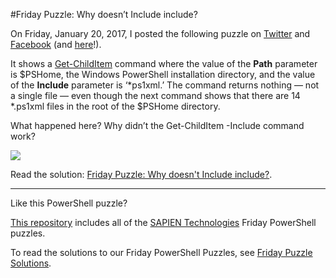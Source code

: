 #Friday Puzzle: Why doesn’t Include include?

On Friday, January 20, 2017, I posted the following puzzle on [Twitter](https://twitter.com/juneb_get_help/status/822448851579596800) and [Facebook](https://www.facebook.com/SAPIENTech/photos/a.10151095012027283.433079.82797372282/10154242716222283/?type=3) (and [here](https://www.facebook.com/groups/powershell/permalink/1321915161199992/?match=cHV6emxlLGZyaWRheQ%3D%3D)!).

It shows a [Get-ChildItem](http://technet.microsoft.com/library/hh847897(v=wps.630).aspx) command where the value of the **Path** parameter is $PSHome, the Windows PowerShell installation directory, and the value of the **Include** parameter is ‘*ps1xml.’ The command returns nothing — not a single file — even though the next command shows that there are 14 *.ps1xml files in the root of the $PSHome directory.

What happened here? Why didn’t the Get-ChildItem -Include command work?

![](https://i0.wp.com/www.sapien.com/blog/wp-content/uploads/2017/01/image001.png?ssl=1)

Read the solution: [Friday Puzzle: Why doesn't Include include?](https://www.sapien.com/blog/2017/01/30/friday-puzzle-why-doesnt-include-include/). 


----------
Like this PowerShell puzzle?

[This repository](https://github.com/SAPIENTechnologies/FridayPowerShellPuzzle) includes all of the [SAPIEN Technologies](https://sapien.com/blog) Friday PowerShell puzzles. 

To read the solutions to our Friday PowerShell Puzzles, see [Friday Puzzle Solutions](https://www.sapien.com/blog/?s=friday+puzzle). 